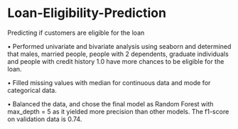 # Loan-Eligibility-Prediction

Predicting if customers are eligible for the loan

• Performed univariate and bivariate analysis using seaborn and determined that males, married
  people, people with 2 dependents, graduate individuals and people with credit history 1.0 have more
  chances to be eligible for the loan.
  
• Filled missing values with median for continuous data and mode for categorical data.

• Balanced the data, and chose the final model as Random Forest with max_depth = 5 as it yielded
  more precision than other models. The f1-score on validation data is 0.74. 
